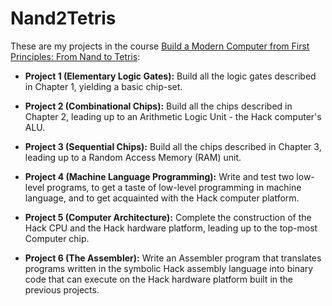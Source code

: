 # Nand2Tetris

These are my projects in the course [Build a Modern Computer from First Principles: From Nand to Tetris](https://www.coursera.org/learn/build-a-computer):

* **Project 1 (Elementary Logic Gates):**
Build all the logic gates described in Chapter 1, yielding a basic chip-set.

* **Project 2 (Combinational Chips):**
Build all the chips described in Chapter 2, leading up to an Arithmetic Logic Unit - the Hack computer's ALU.

* **Project 3 (Sequential Chips):**
Build all the chips described in Chapter 3, leading up to a Random Access Memory (RAM) unit.

* **Project 4 (Machine Language Programming):**
Write and test two low-level programs, to get a taste of low-level programming in machine language, and to get acquainted with the Hack computer platform.

* **Project 5 (Computer Architecture):**
Complete the construction of the Hack CPU and the Hack hardware platform, leading up to the top-most Computer chip.

* **Project 6 (The Assembler):**
Write an Assembler program that translates programs written in the symbolic Hack assembly language into binary code that can execute on the Hack hardware platform built in the previous projects.

